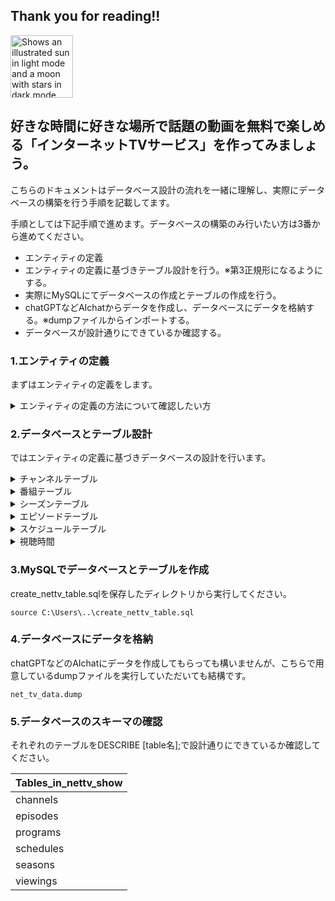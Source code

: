 ## Thank you for reading!!
<picture>
  <source media="(prefers-color-scheme: dark)" srcset="https://user-images.githubusercontent.com/25423296/163456776-7f95b81a-f1ed-45f7-b7ab-8fa810d529fa.png">
  <source media="(prefers-color-scheme: light)" srcset="https://user-images.githubusercontent.com/25423296/163456779-a8556205-d0a5-45e2-ac17-42d089e3c3f8.png">
  <img alt="Shows an illustrated sun in light mode and a moon with stars in dark mode." src="https://user-images.githubusercontent.com/25423296/163456779-a8556205-d0a5-45e2-ac17-42d089e3c3f8.png"width="100" height="100">
</picture>

## 好きな時間に好きな場所で話題の動画を無料で楽しめる「インターネットTVサービス」を作ってみましょう。

こちらのドキュメントはデータベース設計の流れを一緒に理解し、実際にデータベースの構築を行う手順を記載してます。

手順としては下記手順で進めます。データベースの構築のみ行いたい方は3番から進めてください。  
- エンティティの定義  
- エンティティの定義に基づきテーブル設計を行う。※第3正規形になるようにする。  
- 実際にMySQLにてデータベースの作成とテーブルの作成を行う。  
- chatGPTなどAIchatからデータを作成し、データベースにデータを格納する。※dumpファイルからインポートする。  
- データベースが設計通りにできているか確認する。

### 1.エンティティの定義
まずはエンティティの定義をします。
<details>
    <summary> 
      エンティティの定義の方法について確認したい方
    </summary>
channels テーブル: チャンネルに関する情報を保存します。<br>
id: チャンネルのID (主キー)  <br>
name: チャンネル名  <br>
<br>
programs テーブル: 番組に関する情報を保存します。<br>
id: 番組のID (主キー)<br>
title: 番組名<br>
description: 番組詳細<br>
genre: ジャンル<br>
<br>
seasons テーブル, シーズンに関する情報を保存します。<br>
id: シーズンのID (主キー)<br>
number: シーズン番号<br>
program_id: 番組のID (外部キー)<br>
<br>
episodes テーブル: エピソードに関する情報を保存します。<br>
id: エピソードのID (主キー)<br>
number: エピソード番号<br>
title: エピソードタイトル<br>
description: エピソード詳細<br>
duration: 動画時間<br>
air_date: 公開日<br>
views: 視聴数<br>
season_id: シーズンのID (外部キー)<br>
programs_id:プログラムのID(外部キー）<br>
<br>
schedules テーブル: スケジュールに関する情報を保存します。<br>
id: スケジュールのID (主キー)<br>
start_time: 放送開始時刻<br>
end_time: 放送終了時刻<br>
channel_id: チャンネルのID (外部キー)<br>
episode_id: エピソードのID (外部キー)<br>

</details>

### 2.データベースとテーブル設計
ではエンティティの定義に基づきデータベースの設計を行います。
<details>
<summary>チャンネルテーブル</summary>  
  channelsテーブル

| Field | Type         | Null | Key | Default | Extra          |
|-------|--------------|------|-----|---------|----------------|
| id    | int          | NO   | PRI | NULL    | auto_increment |
| name  | varchar(255) | NO   |     | NULL    |                |
</details>  

<details>
<summary> 番組テーブル </summary>  
  programsテーブル
  
| Field       | Type         | Null | Key | Default | Extra          |
|-------------|--------------|------|-----|---------|----------------|
| id          | int          | NO   | PRI | NULL    | auto_increment |
| title       | varchar(255) | NO   | UNI | NULL    |                |
| description | text         | YES  |     | NULL    |                |
| genre       | varchar(255) | YES  |     | NULL    |                |
</details>

<details>
<summary>シーズンテーブル</summary>
  seasonsテーブル
  
| Field      | Type | Null | Key | Default | Extra          |
|------------|------|------|-----|---------|----------------|
| id         | int  | NO   | PRI | NULL    | auto_increment |
| number     | int  | NO   |     | NULL    |                |
| program_id | int  | NO   | MUL | NULL    |                |
</details>  

<details>
<summary>エピソードテーブル</summary>
  episodesテーブル
  
| Field       | Type         | Null | Key | Default | Extra          |
|-------------|--------------|------|-----|---------|----------------|
| id          | int          | NO   | PRI | NULL    | auto_increment |
| number      | int          | NO   |     | NULL    |                |
| title       | varchar(255) | NO   |     | NULL    |                |
| description | text         | YES  |     | NULL    |                |
| duration    | time         | NO   |     | NULL    |                |
| air_date    | date         | NO   |     | NULL    |                |
| views       | int          | NO   |     | 0       |                |
| season_id   | int          | YES  | MUL | NULL    |                |
| programs_id | int          | YES  | MUL | NULL    |                |  
</details>  

<details>
<summary>スケジュールテーブル</summary>  
  schedulesテーブル
  
| Field      | Type     | Null | Key | Default | Extra          |
|------------|----------|------|-----|---------|----------------|
| id         | int      | NO   | PRI | NULL    | auto_increment |
| start_time | datetime | NO   |     | NULL    |                |
| end_time   | datetime | NO   |     | NULL    |                |
| channel_id | int      | NO   | MUL | NULL    |                |
| episode_id | int      | NO   | MUL | NULL    |                |  
</details>
 
<details>
<summary>視聴時間</summary>
  viewingsテーブル

| Field      | Type     | Null | Key | Default | Extra          |
|------------|----------|------|-----|---------|----------------|
| id         | int      | NO   | PRI | NULL    | auto_increment |
| episode_id | int      | NO   | MUL | NULL    |                |
| viewed_at  | datetime | NO   |     | NULL    |                |  

</details>  

### 3.MySQLでデータベースとテーブルを作成
create_nettv_table.sqlを保存したディレクトリから実行してください。
```
source C:\Users\..\create_nettv_table.sql
```

### 4.データベースにデータを格納
chatGPTなどのAIchatにデータを作成してもらっても構いませんが、こちらで用意しているdumpファイルを実行していただいても結構です。

```
net_tv_data.dump
```

### 5.データベースのスキーマの確認
それぞれのテーブルをDESCRIBE [table名];で設計通りにできているか確認してください。

| Tables_in_nettv_show |
|----------------------|
| channels             |
| episodes             |
| programs             |
| schedules            |
| seasons              |
| viewings             |



